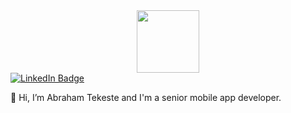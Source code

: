 
<div id="header" align="center">
  <img src="https://media.giphy.com/media/M9gbBd9nbDrOTu1Mqx/giphy.gif" width="100"/>
</div> 

<div id="badges" center>
  <a href="https://www.linkedin.com/in/abrahamtekeste/">
    <img src="https://img.shields.io/badge/LinkedIn-blue?style=for-the-badge&logo=linkedin&logoColor=white" alt="LinkedIn Badge"/>
  </a>
   
 
</div>

 👋 Hi, I’m Abraham Tekeste and I'm a senior mobile app developer.

